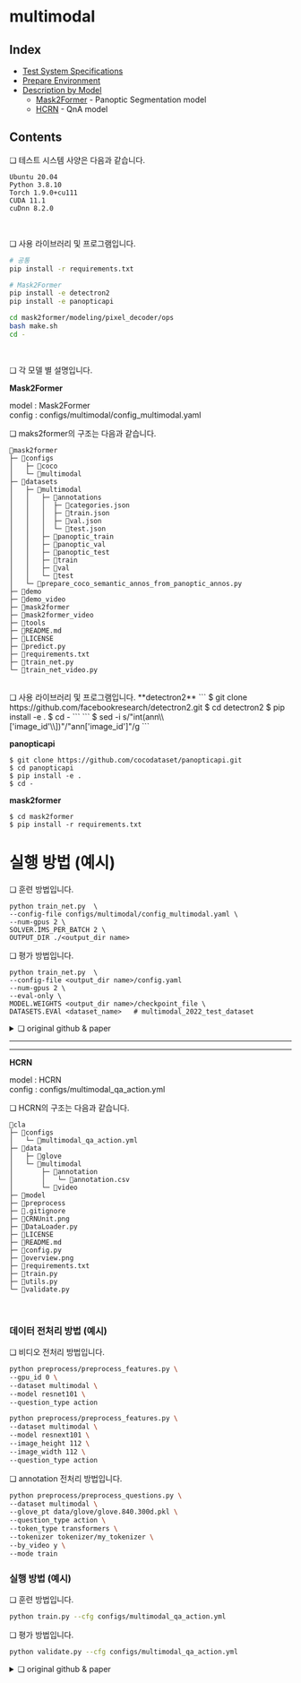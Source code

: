 # multimodal

## Index
- [Test System Specifications](#❏-테스트-시스템-사양은-다음과-같습니다.)
- [Prepare Environment](#❏-사용-라이브러리-및-프로그램입니다.)
- [Description by Model](#❏-각-모델-별-설명입니다.)
	- [Mask2Former](#<b>Mask2Former</b>) - Panoptic Segmentation model
	- [HCRN](#<b>HCRN</b>)  - QnA model

## Contents

❏ 테스트 시스템 사양은 다음과 같습니다.
```
Ubuntu 20.04   
Python 3.8.10 
Torch 1.9.0+cu111 
CUDA 11.1
cuDnn 8.2.0   
```
<br>

❏ 사용 라이브러리 및 프로그램입니다.
```bash
# 공통
pip install -r requirements.txt

# Mask2Former
pip install -e detectron2
pip install -e panopticapi

cd mask2former/modeling/pixel_decoder/ops
bash make.sh
cd -
```
<br>

❏ 각 모델 별 설명입니다.

<b> Mask2Former</b>

model : Mask2Former  
config : configs/multimodal/config_multimodal.yaml


❏ maks2former의 구조는 다음과 같습니다.
```
📂mask2former
├─ 📂configs
│   ├─ 📂coco
│   └─ 📂multimodal
├─ 📂datasets
│   ├─ 📂multimodal
│   │   ├─ 📂annotations
│   │   │  ├─ 📄categories.json
│   │   │  ├─ 📄train.json
│   │   │  ├─ 📄val.json
│   │   │  └─ 📄test.json
│   │   ├─ 📂panoptic_train
│   │   ├─ 📂panoptic_val
│   │   ├─ 📂panoptic_test
│   │   ├─ 📂train
│   │   ├─ 📂val
│   │   └─ 📂test
│   └─ 📄prepare_coco_semantic_annos_from_panoptic_annos.py
├─ 📂demo
├─ 📂demo_video
├─ 📂mask2former
├─ 📂mask2former_video
├─ 📂tools
├─ 📄README.md
├─ 📄LICENSE
├─ 📄predict.py
├─ 📄requirements.txt
├─ 📄train_net.py
└─ 📄train_net_video.py
```
<br>
❏ 사용 라이브러리 및 프로그램입니다.
**detectron2**
```
$ git clone https://github.com/facebookresearch/detectron2.git
$ cd detectron2
$ pip install -e .
$ cd -
```
```
$ sed -i s/"int(ann\\['image_id'\\])"/"ann['image_id']"/g 
```

**panopticapi**
```
$ git clone https://github.com/cocodataset/panopticapi.git
$ cd panopticapi
$ pip install -e .
$ cd -
```

**mask2former**
```
$ cd mask2former
$ pip install -r requirements.txt
```

# 실행 방법 (예시)

❏ 훈련 방법입니다.
```
python train_net.py  \
--config-file configs/multimodal/config_multimodal.yaml \
--num-gpus 2 \
SOLVER.IMS_PER_BATCH 2 \
OUTPUT_DIR ./<output_dir name>
```

❏ 평가 방법입니다.
```
python train_net.py  \
--config-file <output_dir name>/config.yaml
--num-gpus 2 \
--eval-only \
MODEL.WEIGHTS <output_dir name>/checkpoint_file \
DATASETS.EVAl <dataset_name>   # multimodal_2022_test_dataset
```

<details>
    <summary>❏  original github & paper</summary>
    <p>github : <a href='https://github.com/facebookresearch/Mask2Former'>Mask2Former</a>
    <p>paper : <a href='https://arxiv.org/pdf/2112.01527.pdf'>arXiv:2112.01527</a>
</details>

---
---

<b>HCRN</b>


model : HCRN  
config : configs/multimodal_qa_action.yml


❏ HCRN의 구조는 다음과 같습니다.
```
📂cla
├─ 📂configs
│   └─ 📄multimodal_qa_action.yml
├─ 📂data
│   ├─ 📂glove
│   └─ 📂multimodal
│       ├─ 📂annotation
│       │   └─ 📄annotation.csv
│       └─ 📂video
├─ 📂model
├─ 📂preprocess
├─ 📄.gitignore
├─ 📄CRNUnit.png
├─ 📄DataLoader.py
├─ 📄LICENSE
├─ 📄README.md
├─ 📄config.py
├─ 📄overview.png
├─ 📄requirements.txt
├─ 📄train.py
├─ 📄utils.py
└─ 📄validate.py
```
<br>

### 데이터 전처리 방법 (예시)

❏ 비디오 전처리 방법입니다.
```bash
python preprocess/preprocess_features.py \
--gpu_id 0 \
--dataset multimodal \
--model resnet101 \
--question_type action

python preprocess/preprocess_features.py \
--dataset multimodal \
--model resnext101 \
--image_height 112 \
--image_width 112 \
--question_type action
```

❏ annotation 전처리 방법입니다.
```bash
python preprocess/preprocess_questions.py \
--dataset multimodal \
--glove_pt data/glove/glove.840.300d.pkl \
--question_type action \
--token_type transformers \
--tokenizer tokenizer/my_tokenizer \
--by_video y \
--mode train

```


### 실행 방법 (예시)

❏ 훈련 방법입니다.
```bash
python train.py --cfg configs/multimodal_qa_action.yml
```

❏ 평가 방법입니다.
```bash
python validate.py --cfg configs/multimodal_qa_action.yml
```

<details>
    <summary>❏  original github & paper</b></summary>
    <p>github : <a href='https://github.com/thaolmk54/hcrn-videoqa'>HCRN</a>
    <p>paper : <a href='https://arxiv.org/pdf/2002.10698.pdf'>arXiv:2002.10698</a>
</details>

